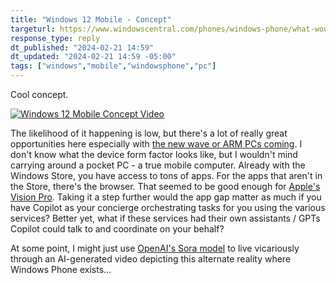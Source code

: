 ```yaml
---
title: "Windows 12 Mobile - Concept"
targeturl: https://www.windowscentral.com/phones/windows-phone/what-would-microsofts-windows-phone-look-like-in-2024-its-like-a-micro-pc-running-windows-12-in-your-pocket
response_type: reply
dt_published: "2024-02-21 14:59"
dt_updated: "2024-02-21 14:59 -05:00"
tags: ["windows","mobile","windowsphone","pc"]
---
```


Cool concept. 

[![Windows 12 Mobile Concept Video](http://img.youtube.com/vi/XhwFp6lMOcQ/0.jpg)](https://www.youtube.com/watch?v=XhwFp6lMOcQ "Windows 12 Mobile Concept Video")

The likelihood of it happening is low, but there's a lot of really great opportunities here especially with [the new wave or ARM PCs coming](/posts/quick-thoughts-snapdragon-summit-2023). I don't know what the device form factor looks like, but I wouldn't mind carrying around a pocket PC - a true mobile computer. Already with the Windows Store, you have access to tons of apps. For the apps that aren't in the Store, there's the browser. That seemed to be good enough for [Apple's Vision Pro](/feed/vision-pros-most-important-app-safari). Taking it a step further would the app gap matter as much if you have Copilot as your concierge orchestrating tasks for you using the various services? Better yet, what if these services had their own assistants / GPTs Copilot could talk to and coordinate on your behalf?

At some point, I might just use [OpenAI's Sora model](/feed/openai-sora) to live vicariously through an AI-generated video depicting this alternate reality where Windows Phone exists...